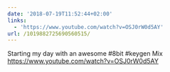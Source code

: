 ```yaml
---
date: '2018-07-19T11:52:44+02:00'
links:
  - 'https://www.youtube.com/watch?v=OSJ0rW0d5AY'
url: /1019882725690560515/
---
```

Starting my day with an awesome #8bit #keygen Mix https://www.youtube.com/watch?v=OSJ0rW0d5AY
